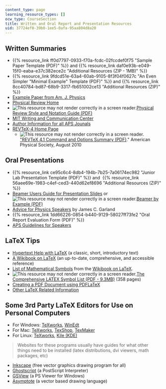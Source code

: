 ```yaml
---
content_type: page
learning_resource_types: []
ocw_type: CourseSection
title: Written and Oral Report and Presentation Resources
uid: 37724ef0-39b0-1ee5-0afa-95aa804d8a20
---
```


Written Summaries
-----------------

*   {{% resource_link ff0d7797-0933-f70a-fcdc-02fccdef0f75 "Sample Paper Template (PDF)" %}} and {{% resource_link daf0e93b-e049-15f0-eaba-e37c382ece2c "Additional Resources (ZIP - 1MB)" %}}
*   {{% resource_link 9fdcd51e-63a4-60ab-9105-8f3f04f0627c "An Even Simpler \"Minimal Example\" Template (PDF)" %}} and {{% resource_link 8cc40784-bd87-68b9-3317-fb651002ce13 "Additional Resources (ZIP)" %}}
*   [Example Paper from Am. J. Physics](http://aapt.scitation.org/doi/abs/10.1119/1.12659)
*   [Physical Review Home](http://prl.aps.org/)
*   ![This resource may not render correctly in a screen reader.](/images/inacessible.gif)[Physical Review Style and Notation Guide (PDF)](http://journals.aps.org/files/styleguide-pr.pdf)
*   [MIT Writing and Communication Center](http://cmsw.mit.edu/writing-and-communication-center/)
*   [Author Information for all APS Jounals](http://authors.aps.org/)
*   [REVTeX-4 Home Page](https://journals.aps.org/revtex)
    *   ![This resource may not render correctly in a screen reader.](/images/inacessible.gif)["REVTeX 4.1 Command and Options Summary (PDF)](https://cdn.journals.aps.org/files/revtex/summary4-1.pdf)." American Physical Society, August 2010

Oral Presentations
------------------

*   {{% resource_link ce95c6c4-8db4-194b-7b25-7a06174ec982 "Junior Lab Presentation Template (PDF)" %}} and  {{% resource_link 56aee69e-1983-c4ef-ced3-440d62ef8696 "Additional Resources (ZIP)" %}}
*   [Beamer Users Guide for Presentation Slides](https://github.com/josephwright/beamer) or ![This resource may not render correctly in a screen reader.](/images/inacessible.gif)[Beamer by Example (PDF)](http://www.tug.org/pracjourn/2005-4/mertz/mertz.pdf)
*   [Advice for Physics Speakers](https://www.researchgate.net/publication/240737845_Advice_to_Beginning_Physics_Speakers) by James C. Garland
*   {{% resource_link 1dd66226-0854-b440-9129-58027ff73fe2 "Oral Report Evaluation Form (PDF)" %}}
*   [APS Guidelines for Speakers](http://www.aps.org/meetings/policies/speaker.cfm)

LaTeX Tips
----------

*   [Hypertext Help with LaTeX](http://www.giss.nasa.gov/tools/latex/) (a classic, short, introductory text)
*   [A Wikibook on LaTeX](http://en.wikibooks.org/wiki/LaTeX/) (an up-to-date, comprehensive, and accessible reference)
*   [List of Mathematical Symbols](http://en.wikibooks.org/wiki/LaTeX/Mathematics#List_of_Mathematical_Symbols) from the [Wikibook on LaTeX](http://en.wikibooks.org/wiki/LaTeX/).
*   ![This resource may not render correctly in a screen reader.](/images/inacessible.gif)[The Comprehensive LATEX Symbol List (PDF - 9.3MB)](http://www.ctan.org/tex-archive/info/symbols/comprehensive/symbols-letter.pdf) (358 pages)
*   [Creating a PDF Document using PDFLaTeX](http://theoval.cmp.uea.ac.uk/%7Enlct/latex/pdfdoc/index.html)
*   [Other LaTeX Related Information](http://www.dickimaw-books.com/latexresources.html)

Some 3rd Party LaTeX Editors for Use on Personal Computers
----------------------------------------------------------

*   For Windows: [TeXworks](http://www.tug.org/texworks/), [WinEdt](http://www.winedt.com/)
*   For Mac: [TeXworks](http://www.tug.org/texworks/), [TexShop](https://pages.uoregon.edu/koch/texshop/), [TexMaker](http://www.xm1math.net/texmaker/)
*   For Linux: [TeXworks](http://www.tug.org/texworks/), [Kile (KDE)](http://kile.sourceforge.net/)

> Websites for these programs usually have guides for what other things need to be installed (latex distributions, dvi viewers, math packages, etc)

*   [Inkscape](http://www.inkscape.org) (free vector graphics drawing program for all)
*   [Ghostscript](http://pages.cs.wisc.edu/~ghost/) (a PostScript Interpreter)
*   [GSView](http://pages.cs.wisc.edu/~ghost/gsview/index.htm) (a PS Viewer for Windows)
*   [Asymptote](http://asymptote.sourceforge.net/) (a vector based drawing language)